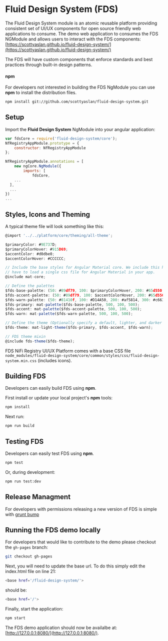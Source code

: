 # Fluid Design System (FDS)

The Fluid Design System module is an atomic reusable platform providing consistent set of UI/UX components for open source friendly web applications to consume. The demo web application to consumes the FDS NGModule and allows users to interact with the FDS components: [https://scottyaslan.github.io/fluid-design-system/](https://scottyaslan.github.io/fluid-design-system/)

The FDS will have custom components that enforce standards and best practices through built-in design patterns.

#### npm

For developers not interested in building the FDS NgModule you can use **npm** to install the distribution files.

```bash
npm install git://github.com/scottyaslan/fluid-design-system.git
```

## Setup

Import the **Fluid Design System** NgModule into your angular application:

```javascript
var fdsCore = require('fluid-design-system/core');
NfRegistryAppModule.prototype = {
    constructor: NfRegistryAppModule
};

NfRegistryAppModule.annotations = [
    new ngCore.NgModule({
        imports: [
            fdsCore,
    ...
  ],
  ...
})
...
```

## Styles, Icons and Theming

A typical theme file will look something like this:

```javascript
@import '../../platform/core/theming/all-theme';

$primaryColor: #9E737D;
$primaryColorHover: #915D69;
$accentColor: #d0dbe0;
$accentColorHover: #CCCCCC;

// Include the base styles for Angular Material core. We include this here so that you only
// have to load a single css file for Angular Material in your app.
@include mat-core;

// Define the palettes
$fds-base-palette: (50: #89df79, 100: $primaryColorHover, 200: #65d550, 300: #53d03b, 400: #46c32f, 500: $primaryColor, 600: $primaryColor, 700: #89df79, 800: #29701b, 900: #215c16, A100: #9be48d, A200: #ade9a2, A400: #bfedb6, A700: #1a4711, contrast: (50: $black-87-opacity, 100: $black-87-opacity, 200: $black-87-opacity, 300: white, 400: white, 500: $white-87-opacity, 600: $white-87-opacity, 700: $white-87-opacity, 800: $white-87-opacity, 900: $white-87-opacity, A100: $black-87-opacity, A200: white, A400: white, A700: $white-87-opacity));
$fds-accent-palette: (50: #89df79, 100: $accentColorHover, 200: #65d550, 300: #53d03b, 400: #46c32f, 500: $accentColor, 600: $accentColor, 700: #89df79, 800: #29701b, 900: #215c16, A100: #9be48d, A200: #ade9a2, A400: #bfedb6, A700: #1a4711, contrast: (50: $black-87-opacity, 100: $black-87-opacity, 200: $black-87-opacity, 300: white, 400: white, 500: $white-87-opacity, 600: $white-87-opacity, 700: $white-87-opacity, 800: $white-87-opacity, 900: $white-87-opacity, A100: $black-87-opacity, A200: white, A400: white, A700: $white-87-opacity));
$fds-warn-palette: (50: #81410f, 100: #D14A50, 200: #af5814, 300: #c66317, 400: #dd6f19, 500: $warnColor, 600: $warnColor, 700: #eea66e, 800: #f1b485, 900: #f4c29b, A100: #ec9857, A200: #89df79, A400: #89df79, A700: #f6d0b2, contrast: (50: $black-87-opacity, 100: $black-87-opacity, 200: $black-87-opacity, 300: white, 400: white, 500: $white-87-opacity, 600: $white-87-opacity, 700: $white-87-opacity, 800: $white-87-opacity, 900: $white-87-opacity, A100: $black-87-opacity, A200: white, A400: white, A700: $white-87-opacity));
$fds-primary: mat-palette($fds-base-palette, 500, 100, 500);
$fds-accent: mat-palette($fds-accent-palette, 500, 100, 500);
$fds-warn: mat-palette($fds-warn-palette, 500, 100, 500);

// Define the theme (Optionally specify a default, lighter, and darker hue.)
$fds-theme: mat-light-theme($fds-primary, $fds-accent, $fds-warn);

// FDS theme mixin
@include fds-theme($fds-theme);
```

FDS NiFi Registry UI/UX Platform comes with a base CSS file `node_modules/fluid-design-system/core/common/styles/css/fluid-design-system.min.css` (includes icons).

## Building FDS

Developers can easily build FDS using **npm**.

First install or update your local project's **npm** tools:

```bash
npm install
```

Next run:

```bash
npm run build
```

## Testing FDS

Developers can easily test FDS using **npm**.

```bash
npm test
```

Or, during development:

```bash
npm run test:dev
```

## Release Managment

For developers with permissions releasing a new version of FDS is simple with [grunt bump](https://github.com/vojtajina/grunt-bump)

## Running the FDS demo locally

For developers that would like to contribute to the demo please checkout the `gh-pages` branch:

```bash
git checkout gh-pages
```

Next, you will need to update the base url. To do this simply edit the index.html file on line 21:

```bash
<base href='/fluid-design-system/'>
```

should be:

```bash
<base href='/'>
```

Finally, start the application:

```bash
npm start
```

The FDS demo application should now be availalbe at: [http://127.0.0.1:8080/](http://127.0.0.1:8080/).

